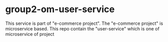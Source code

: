 # group2-om-user-service 
This service is part of "e-commerce project". 
The "e-commerce project" is microservice based. 
This repo contain the "user-service" which is one of microservice of project  
